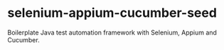 # selenium-appium-cucumber-seed
Boilerplate Java test automation framework with Selenium, Appium and Cucumber.
